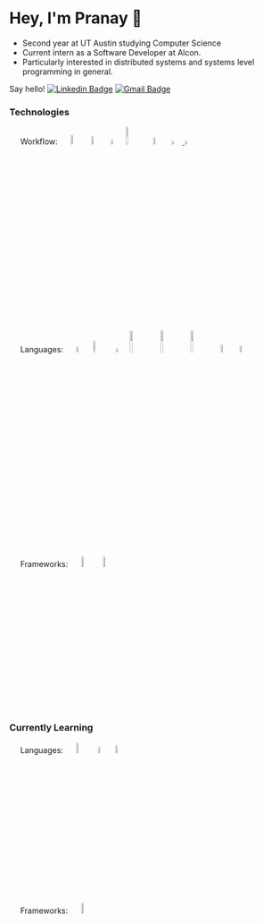 # Hey, I'm Pranay :wave:

* Second year at UT Austin studying Computer Science 
* Current intern as a Software Developer at Alcon. 
* Particularly interested in distributed systems and systems level programming in general. 


Say hello!
[![Linkedin Badge](https://img.shields.io/badge/-pgosar-blue?style=flat&logo=Linkedin&logoColor=white&link=https://www.linkedin.com/in/pranay-gosar-836297192/)](https://www.linkedin.com/in/pranay-gosar-836297192/)
[![Gmail Badge](https://img.shields.io/badge/-gosarpranay-c14438?style=flat&logo=Gmail&logoColor=white&link=mailto:gosarpranay@gmail.com)](mailto:gosarpranay@gmail.com)

### Technologies

&nbsp;&nbsp;&nbsp;&nbsp; Workflow:
&nbsp;&nbsp;&nbsp;&nbsp;
<img src="https://img.shields.io/badge/NeoVim-%2357A143.svg?&style=for-the-badge&logo=neovim&logoColor=white" width=6.6% height=6.6%>
<img src="https://img.shields.io/badge/VSCode-0078d7.svg?style=for-the-badge&logo=visual-studio-code&logoColor=white" width=6.1% height=6.1%>
<img src="https://img.shields.io/badge/GIT-E44C30?style=for-the-badge&logo=git&logoColor=white" width=4.5% height=4.5%>
<img src="https://img.shields.io/badge/Arch%20Linux-1793D1?logo=arch-linux&logoColor=fff&style=for-the-badge" width=9% height=9%>
<img src="https://img.shields.io/badge/tmux-1BB91F?style=for-the-badge&logo=tmux&logoColor=white" width=5.72% height=5.72%>
<a href="https://sw.kovidgoyal.net/kitty/#"><img src="https://sw.kovidgoyal.net/kitty/_static/kitty.svg" width=3.96% height=3.96%> </a>
<img src="https://user-images.githubusercontent.com/55164602/175831393-4b380264-17df-4faa-a03f-528b315f3c87.png" width=3.96% height=3.96%>

&nbsp;&nbsp;&nbsp;&nbsp; Languages:
&nbsp;&nbsp;&nbsp;&nbsp;
<img src="https://img.shields.io/badge/C%2B%2B-00599C?style=for-the-badge&logo=c%2B%2B&logoColor=white" width=5.2% height=5.2%>
<img src="https://img.shields.io/badge/python-3670A0?style=for-the-badge&logo=python&logoColor=ffdd54" width=7.3% height=7.3%>
<img src="https://img.shields.io/badge/Java-ED8B00?style=for-the-badge&logo=java&logoColor=white" width=4.2% height=4.2%>
<img src="https://img.shields.io/badge/TypeScript-007ACC?style=for-the-badge&logo=typescript&logoColor=white" width=10% height=10%>
<img src="https://img.shields.io/badge/JavaScript-323330?style=for-the-badge&logo=javascript&logoColor=F7DF1E" width=10% height=10%>
<img src="https://img.shields.io/badge/Shell_Script-121011?style=for-the-badge&logo=gnu-bash&logoColor=white" width=10% height=10%>
<img src="https://img.shields.io/badge/HTML5-E34F26?style=for-the-badge&logo=html5&logoColor=white" width=6% height=6%>
<img src="https://img.shields.io/badge/css3-%231572B6.svg?style=for-the-badge&logo=css3&logoColor=white" width=5.5% height=5.5%>

&nbsp;&nbsp;&nbsp;&nbsp; Frameworks:
&nbsp;&nbsp;&nbsp;&nbsp;
<img src="https://img.shields.io/badge/react-%2320232a.svg?style=for-the-badge&logo=react&logoColor=%2361DAFB" width=7% height=7%>
<img src="https://img.shields.io/badge/flask-%23000.svg?style=for-the-badge&logo=flask&logoColor=white" width=7% height=7%>

### Currently Learning

&nbsp;&nbsp;&nbsp;&nbsp; Languages:
&nbsp;&nbsp;&nbsp;&nbsp;
<img src="https://img.shields.io/badge/Rust-000000?style=for-the-badge&logo=rust&logoColor=white" width=7% height=7%>
<img src="https://img.shields.io/badge/Go-00ADD8?style=for-the-badge&logo=go&logoColor=white" width=5.2% height=5.2%>
<img src="https://img.shields.io/badge/lua-%232C2D72.svg?style=for-the-badge&logo=lua&logoColor=white" width=6% height=6%>

&nbsp;&nbsp;&nbsp;&nbsp; Frameworks:
&nbsp;&nbsp;&nbsp;&nbsp;
<img src="https://img.shields.io/badge/Next-black?style=for-the-badge&logo=next.js&logoColor=white" width=7% height=7%>
